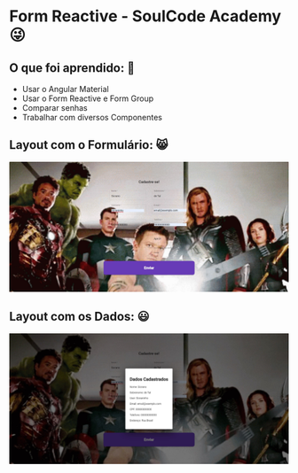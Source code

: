 # Form Reactive - SoulCode Academy 😜

## O que foi aprendido: 📓
- Usar o Angular Material
- Usar o Form Reactive e Form Group
- Comparar senhas
- Trabalhar com diversos Componentes

## Layout com o Formulário: 😸

![Layout - Desktop - Formulário](https://github.com/Raiannecaroline/exercicio-06-forms-reactive-soulCode/blob/main/img/Formul%C3%A1rio%202.jpg)

## Layout com os Dados: 😃

![Layout - Desktop - Formulário](https://github.com/Raiannecaroline/exercicio-06-forms-reactive-soulCode/blob/main/img/Dialogo%20com%20Dados.jpg)
